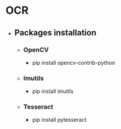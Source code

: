 # OCR

* ## Packages installation
  * ### OpenCV
    * pip install opencv-contrib-python
  * ### Imutils
    * pip install imutils
  * ### Tesseract
    * pip install pytesseract
    
